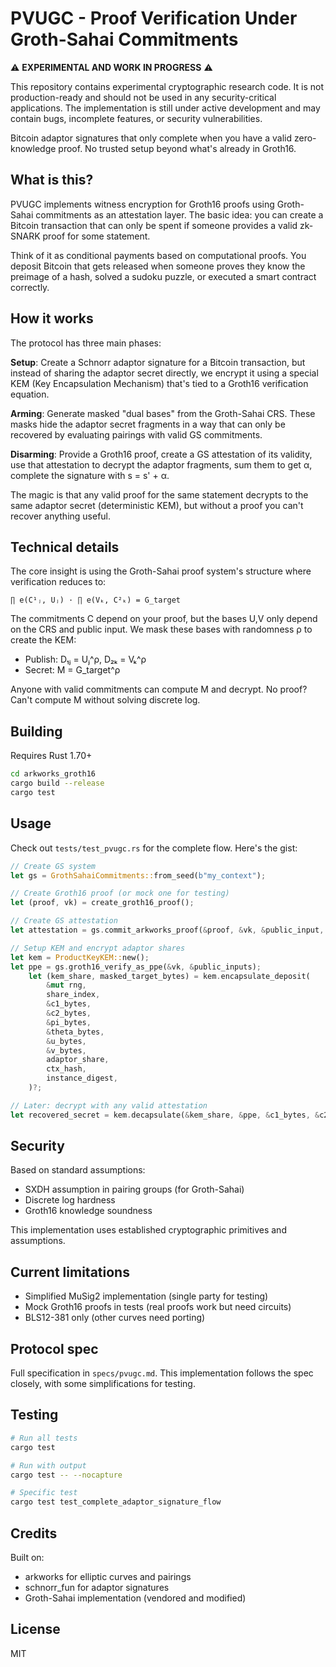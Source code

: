 # PVUGC - Proof Verification Under Groth-Sahai Commitments

⚠️ **EXPERIMENTAL AND WORK IN PROGRESS** ⚠️

This repository contains experimental cryptographic research code. It is not production-ready and should not be used in any security-critical applications. The implementation is still under active development and may contain bugs, incomplete features, or security vulnerabilities.

Bitcoin adaptor signatures that only complete when you have a valid zero-knowledge proof. No trusted setup beyond what's already in Groth16.

## What is this?

PVUGC implements witness encryption for Groth16 proofs using Groth-Sahai commitments as an attestation layer. The basic idea: you can create a Bitcoin transaction that can only be spent if someone provides a valid zk-SNARK proof for some statement.

Think of it as conditional payments based on computational proofs. You deposit Bitcoin that gets released when someone proves they know the preimage of a hash, solved a sudoku puzzle, or executed a smart contract correctly.

## How it works

The protocol has three main phases:

**Setup**: Create a Schnorr adaptor signature for a Bitcoin transaction, but instead of sharing the adaptor secret directly, we encrypt it using a special KEM (Key Encapsulation Mechanism) that's tied to a Groth16 verification equation.

**Arming**: Generate masked "dual bases" from the Groth-Sahai CRS. These masks hide the adaptor secret fragments in a way that can only be recovered by evaluating pairings with valid GS commitments.

**Disarming**: Provide a Groth16 proof, create a GS attestation of its validity, use that attestation to decrypt the adaptor fragments, sum them to get α, complete the signature with s = s' + α.

The magic is that any valid proof for the same statement decrypts to the same adaptor secret (deterministic KEM), but without a proof you can't recover anything useful.

## Technical details

The core insight is using the Groth-Sahai proof system's structure where verification reduces to:
```
∏ e(C¹ⱼ, Uⱼ) · ∏ e(Vₖ, C²ₖ) = G_target
```

The commitments C depend on your proof, but the bases U,V only depend on the CRS and public input. We mask these bases with randomness ρ to create the KEM:
- Publish: D₁ⱼ = Uⱼ^ρ, D₂ₖ = Vₖ^ρ  
- Secret: M = G_target^ρ

Anyone with valid commitments can compute M and decrypt. No proof? Can't compute M without solving discrete log.

## Building

Requires Rust 1.70+

```bash
cd arkworks_groth16
cargo build --release
cargo test
```

## Usage

Check out `tests/test_pvugc.rs` for the complete flow. Here's the gist:

```rust
// Create GS system
let gs = GrothSahaiCommitments::from_seed(b"my_context");

// Create Groth16 proof (or mock one for testing)
let (proof, vk) = create_groth16_proof();

// Create GS attestation
let attestation = gs.commit_arkworks_proof(&proof, &vk, &public_input, true)?;

// Setup KEM and encrypt adaptor shares
let kem = ProductKeyKEM::new();
let ppe = gs.groth16_verify_as_ppe(&vk, &public_inputs);
    let (kem_share, masked_target_bytes) = kem.encapsulate_deposit(
        &mut rng,
        share_index,
        &c1_bytes,
        &c2_bytes,
        &pi_bytes,
        &theta_bytes,
        &u_bytes,
        &v_bytes,
        adaptor_share,
        ctx_hash,
        instance_digest,
    )?;

// Later: decrypt with any valid attestation
let recovered_secret = kem.decapsulate(&kem_share, &ppe, &c1_bytes, &c2_bytes, &pi_bytes, &theta_bytes, ctx_hash, instance_digest)?;
```

## Security

Based on standard assumptions:
- SXDH assumption in pairing groups (for Groth-Sahai)  
- Discrete log hardness
- Groth16 knowledge soundness

This implementation uses established cryptographic primitives and assumptions.

## Current limitations

- Simplified MuSig2 implementation (single party for testing)
- Mock Groth16 proofs in tests (real proofs work but need circuits)
- BLS12-381 only (other curves need porting)

## Protocol spec

Full specification in `specs/pvugc.md`. This implementation follows the spec closely, with some simplifications for testing.

## Testing

```bash
# Run all tests
cargo test

# Run with output
cargo test -- --nocapture

# Specific test
cargo test test_complete_adaptor_signature_flow
```

## Credits

Built on:
- arkworks for elliptic curves and pairings
- schnorr_fun for adaptor signatures  
- Groth-Sahai implementation (vendored and modified)

## License

MIT
